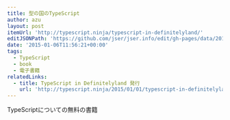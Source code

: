 ```yaml
---
title: 型の国のTypeScript
author: azu
layout: post
itemUrl: 'http://typescript.ninja/typescript-in-definitelyland/'
editJSONPath: 'https://github.com/jser/jser.info/edit/gh-pages/data/2015/01/index.json'
date: '2015-01-06T11:56:21+00:00'
tags:
  - TypeScript
  - book
  - 電子書籍
relatedLinks:
  - title: TypeScript in Definitelyland 発行
    url: 'http://typescript.ninja/2015/01/01/typescript-in-definitelyland.html'
---
```

TypeScriptについての無料の書籍
